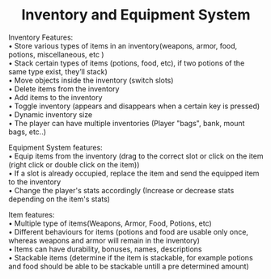 <center><h1>Inventory and Equipment System</h1></center>

Inventory Features:
<br>•	Store various types of items in an inventory(weapons, armor, food, potions, miscellaneous, etc )
<br>•	Stack certain types of items (potions, food, etc), if two potions of the same type exist, they’ll stack)
<br>•	Move objects inside the inventory (switch slots)
<br>•	Delete items from the inventory
<br>•	Add items to the inventory
<br>•	Toggle inventory (appears and disappears when a certain key is pressed)
<br>•	Dynamic inventory size
<br>•	The player can have multiple inventories (Player "bags", bank, mount bags, etc..)


Equipment System features:
<br>•	Equip items from the inventory (drag to the correct slot or click on the item (right click or double click on the item))
<br>•	If a slot is already occupied, replace the item and send the equipped item to the inventory
<br>•	Change the player's stats accordingly (Increase or decrease stats depending on the item's stats)

Item features:
<br>•	Multiple type of items(Weapons, Armor, Food, Potions, etc)
<br>•	Different behaviours for items (potions and food are usable only once, whereas weapons and armor will remain in the inventory)
<br>•	Items can have durability, bonuses, names, descriptions
<br>•	Stackable items (determine if the item is stackable, for example potions and food should be able to be stackable untill a pre determined amount)

